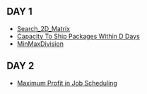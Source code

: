 ## DAY 1
- [Search_2D_Matrix](https://leetcode.com/problems/search-a-2d-matrix-ii/)
- [Capacity To Ship Packages Within D Days](https://leetcode.com/problems/capacity-to-ship-packages-within-d-days/)
- [MinMaxDivision](https://app.codility.com/programmers/lessons/14-binary_search_algorithm/min_max_division/)

## DAY 2
 - [Maximum Profit in Job Scheduling](https://leetcode.com/problems/maximum-profit-in-job-scheduling/)

